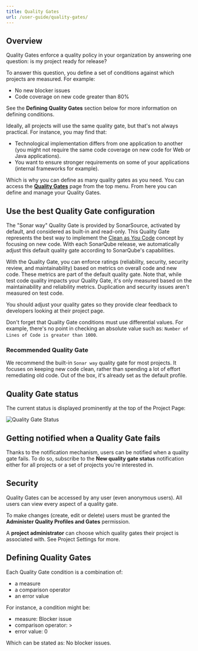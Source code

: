 ```yaml
---
title: Quality Gates
url: /user-guide/quality-gates/
---
```


## Overview

Quality Gates enforce a quality policy in your organization by answering one question: is my project ready for release?

To answer this question, you define a set of conditions against which projects are measured. For example:

* No new blocker issues
* Code coverage on new code greater than 80%

See the **Defining Quality Gates** section below for more information on defining conditions.

Ideally, all projects will use the same quality gate, but that's not always practical. For instance, you may find that:

* Technological implementation differs from one application to another (you might not require the same code coverage on new code for Web or Java applications).
* You want to ensure stronger requirements on some of your applications (internal frameworks for example).

Which is why you can define as many quality gates as you need. You can access the **[Quality Gates](/#sonarqube#/quality_gates)** page from the top menu. From here you can define and manage your Quality Gates.

## Use the best Quality Gate configuration

The "Sonar way" Quality Gate is provided by SonarSource, activated by default, and considered as built-in and read-only. This Quality Gate represents the best way to implement the [Clean as You Code](/user-guide/clean-as-you-code/) concept by focusing on new code. With each SonarQube release, we automatically adjust this default quality gate according to SonarQube's capabilities.

With the Quality Gate, you can enforce ratings (reliability, security, security review, and maintainability) based on metrics on overall code and new code. These metrics are part of the default quality gate. Note that, while test code quality impacts your Quality Gate, it's only measured based on the maintainability and reliability metrics. Duplication and security issues aren't measured on test code.

You should adjust your quality gates so they provide clear feedback to developers looking at their project page.

Don't forget that Quality Gate conditions must use differential values. For example, there's no point in checking an absolute value such as: `Number of Lines of Code is greater than 1000`.

### Recommended Quality Gate

We recommend the built-in `Sonar way` quality gate for most projects. It focuses on keeping new code clean, rather than spending a lot of effort remediating old code. Out of the box, it's already set as the default profile.

## Quality Gate status

The current status is displayed prominently at the top of the Project Page:

![Quality Gate Status](/images/quality-gate-status.jpeg)

## Getting notified when a Quality Gate fails

Thanks to the notification mechanism, users can be notified when a quality gate fails. To do so, subscribe to the **New quality gate status** notification either for all projects or a set of projects you're interested in.

## Security

Quality Gates can be accessed by any user (even anonymous users). All users can view every aspect of a quality gate.

To make changes (create, edit or delete) users must be granted the **Administer Quality Profiles and Gates** permission.

A **project administrator** can choose which quality gates their project is associated with. See Project Settings for more.

## Defining Quality Gates

Each Quality Gate condition is a combination of:

* a measure
* a comparison operator
* an error value

For instance, a condition might be:

* measure: Blocker issue
* comparison operator: >
* error value: 0

Which can be stated as: No blocker issues.
